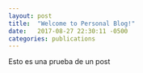 ```yaml
---
layout: post
title:  "Welcome to Personal Blog!"
date:   2017-08-27 22:30:11 -0500
categories: publications
---
```

Esto es una prueba de un post
